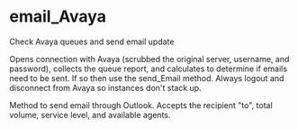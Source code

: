 # email_Avaya
Check Avaya queues and send email update

Opens connection with Avaya (scrubbed the original server, username, and password), collects the queue report, and calculates to determine if emails need to be sent. If so then use the send_Email method. Always logout and disconnect from Avaya so instances don't stack up.

Method to send email through Outlook. Accepts the recipient "to", total volume, service level, and available agents.
